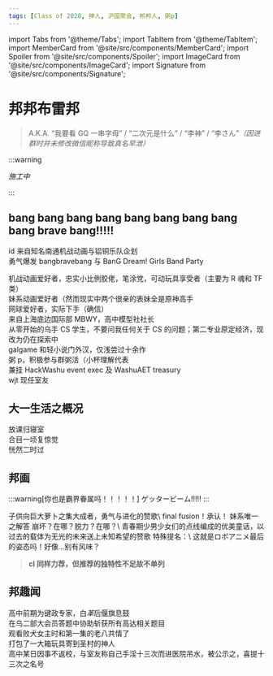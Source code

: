 ```yaml
---
tags: [Class of 2028, 神人, 沪国聚会, 邦邦人, 粥p]
---
```


import Tabs from '@theme/Tabs';
import TabItem from '@theme/TabItem';
import MemberCard from '@site/src/components/MemberCard';
import Spoiler from '@site/src/components/Spoiler';
import ImageCard from '@site/src/components/ImageCard';
import Signature from '@site/src/components/Signature';

# 邦邦布雷邦

> A.K.A. “我要看 GQ 一串字母” / “二次元是什么” / “李神” / “李さん”_（因进群时并未修改微信昵称导致真名早泄）_

<MemberCard
  name="邦邦布雷邦"
  subtitle="词条主角"
  avatar="https://lain.bgm.tv/pic/user/c/000/96/54/965451.jpg"
  link="https://bangumi.tv/user/965451"
/>

:::warning

_施工中_

:::

## bang bang bang bang bang bang bang bang bang brave bang!!!!!

id 来自知名<Spoiler>南通</Spoiler>机战动画与<Spoiler>铝铜</Spoiler>乐队企划\
勇气爆发 bangbravebang 与 BanG Dream! Girls Band Party

机战动画爱好者，忠实小比例胶佬，笔涂党，可动玩具享受者（主要为 R 魂和 TF 类）\
妹系动画爱好者<Spoiler>（然而现实中两个很亲的表妹全是原神高手</Spoiler>\
网球爱好者，实际下手（确信）\
来自上海底边国际部 MBWY，高中模型社社长\
从零开始的乌手 CS 学生，不要问我任何关于 CS 的问题；第二专业原定经济，现改为仍在探索中\
galgame 和轻小说门外汉，仅浅尝过十余作\
粥 p，积极参与群粥活<Spoiler>（小杯理解代表</Spoiler>\
兼挂 HackWashu event exec 及 WashuAET treasury\
wjt 现任室友

## 大一生活之概况

放课归寝室\
合目一顷复惊觉\
恍然二时过

## 邦画

:::warning[你也是霸界眷属吗！！！！！]
ゲッタービーム!!!!!
:::

<Tabs>
  <TabItem value="anime-1" label="勇者王" default>
    子供向巨大萝卜之集大成者，勇气与进化的赞歌\
    final fusion！承认！
    <ImageCard
      image="https://truth.bahamut.com.tw/s01/201809/2af1216a4d1253c54317f8c07c45adca.PNG"
      title="勇者王-final-betterman-霸界王"
      link="https://bangumi.tv/subject/1894"
    />
  </TabItem>

  <TabItem value="anime-2" label="俺妹">
    妹系唯一之解答
    <ImageCard
      image="https://lain.bgm.tv/r/400/pic/cover/l/50/53/37898_GB3nG.jpg"
      title="俺の妹がこんなに可愛いわけがない"
      link="https://bangumi.tv/subject/37898"
    />
  </TabItem>

  <TabItem value="anime-3" label="DARLING in the FRANXX">
    崩坏？在哪？脱力？在哪？\
    青春期少男少女们的点线编成的优美童话，以过去的载体为无光的未来送上未知希望的赞歌
    <ImageCard
      image="https://lain.bgm.tv/r/400/pic/cover/l/77/dd/218711_5Z5t1.jpg"
      title="DARLING in the FRANXX"
      link="https://bangumi.tv/subject/218711"
    />
  </TabItem>

  <TabItem value="anime-4" label="勇气爆发">
    特殊提名：\
    这就是ロボアニメ最后的姿态吗！好像...别有风味？
    <ImageCard
      image="https://lain.bgm.tv/r/400/pic/cover/l/3a/98/438187_chzhD.jpg"
      title="勇気爆発バーンブレイバーン"
      link="https://bangumi.tv/subject/438187"
    />
  </TabItem>
</Tabs>

> **cl 同样力荐，但推荐的独特性不足故不单列**

## 邦趣闻

高中前期为键政专家，<Spoiler>白*革*</Spoiler>后偃旗息鼓\
在乌二部大会员答题中协助斩获所有高达相关题目\
观看败犬女主时和第一集的老八共情了\
打包了一大箱玩具寄到圣村的神人\
<Spoiler>高中某日因事不返校，与室友称自己手淫十三次而进医院吊水，被公示之，喜提十三次之名号</Spoiler>
